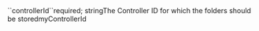 <tr><td>``controllerId``</td><td>required; string</td><td>The Controller ID for which the folders should be stored</td><td>myControllerId</td><td></td></tr>
